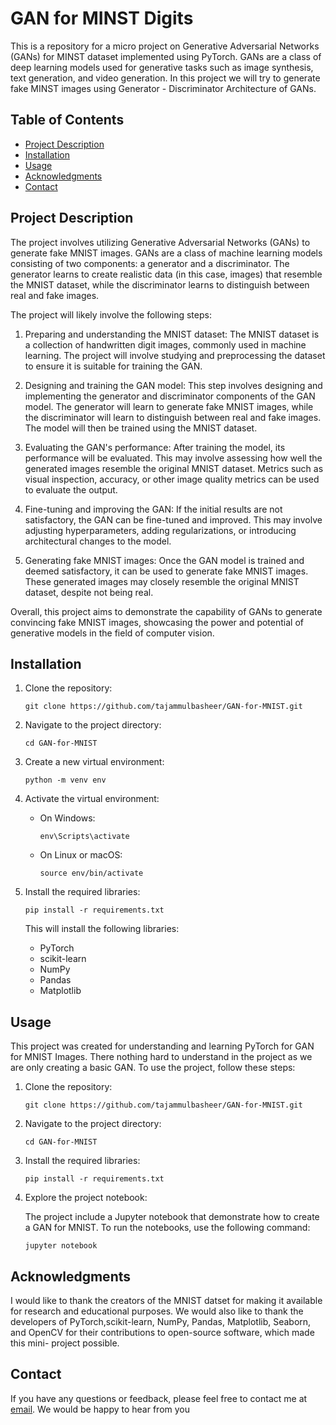 # GAN for MINST Digits

This is a repository for a micro project on Generative Adversarial Networks (GANs) for MINST dataset implemented using PyTorch. GANs are a class of deep learning models used for generative tasks such as image synthesis, text generation, and video generation. In this project we will try to generate fake MINST images using Generator - Discriminator Architecture of GANs.

## Table of Contents

- [Project Description](#project-description)
- [Installation](#installation)
- [Usage](#usage)
- [Acknowledgments](#acknowledgments)
- [Contact](#contact)

## Project Description
The project involves utilizing Generative Adversarial Networks (GANs) to generate fake MNIST images. GANs are a class of machine learning models consisting of two components: a generator and a discriminator. The generator learns to create realistic data (in this case, images) that resemble the MNIST dataset, while the discriminator learns to distinguish between real and fake images.

The project will likely involve the following steps:
1. Preparing and understanding the MNIST dataset: The MNIST dataset is a collection of handwritten digit images, commonly used in machine learning. The project will involve studying and preprocessing the dataset to ensure it is suitable for training the GAN.

2. Designing and training the GAN model: This step involves designing and implementing the generator and discriminator components of the GAN model. The generator will learn to generate fake MNIST images, while the discriminator will learn to distinguish between real and fake images. The model will then be trained using the MNIST dataset.

3. Evaluating the GAN's performance: After training the model, its performance will be evaluated. This may involve assessing how well the generated images resemble the original MNIST dataset. Metrics such as visual inspection, accuracy, or other image quality metrics can be used to evaluate the output.

4. Fine-tuning and improving the GAN: If the initial results are not satisfactory, the GAN can be fine-tuned and improved. This may involve adjusting hyperparameters, adding regularizations, or introducing architectural changes to the model.

5. Generating fake MNIST images: Once the GAN model is trained and deemed satisfactory, it can be used to generate fake MNIST images. These generated images may closely resemble the original MNIST dataset, despite not being real.

Overall, this project aims to demonstrate the capability of GANs to generate convincing fake MNIST images, showcasing the power and potential of generative models in the field of computer vision.


## Installation

1. Clone the repository:

   ```git clone https://github.com/tajammulbasheer/GAN-for-MNIST.git```
   
2. Navigate to the project directory:

   ```cd GAN-for-MNIST```
   
3. Create a new virtual environment:
   
   ```python -m venv env```
  
4. Activate the virtual environment:
   - On Windows:
   
     ```env\Scripts\activate```
     
   - On Linux or macOS:
    
     ```source env/bin/activate```

5. Install the required libraries:
   
   ```pip install -r requirements.txt```
   
   This will install the following libraries:
   
   - PyTorch
   - scikit-learn
   - NumPy
   - Pandas
   - Matplotlib

## Usage

This project was created  for understanding and learning PyTorch for GAN for MNIST Images. There nothing hard to understand in the project as we are only creating a basic GAN. To use the project, follow these steps:

1. Clone the repository:
   
   ```git clone https://github.com/tajammulbasheer/GAN-for-MNIST.git```
   
2. Navigate to the project directory:

   ```cd GAN-for-MNIST```
   
3. Install the required libraries:

   ```pip install -r requirements.txt```
   
4. Explore the project notebook:

   The project include a Jupyter notebook that demonstrate how to create a GAN for MNIST. To run the notebooks, use the following command:

   ```jupyter notebook```



## Acknowledgments

I would like to thank the creators of the MNIST datset for making it available for research and educational purposes. We would also like to thank the developers of PyTorch,scikit-learn, NumPy, Pandas, Matplotlib, Seaborn, and OpenCV for their contributions to open-source software, which made this mini- project possible.


## Contact

If you have any questions or feedback, please feel free to contact me at [email](tajammulbasheer999@gmail.com). We would be happy to hear from you
